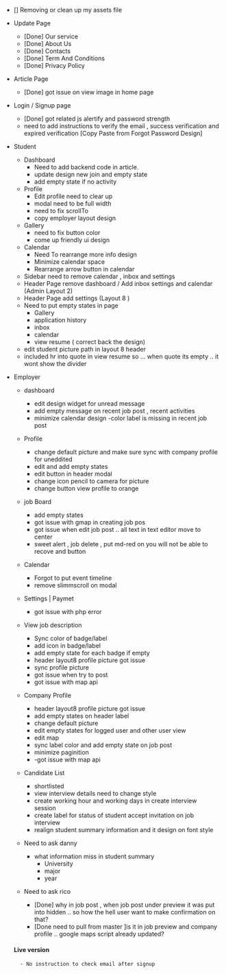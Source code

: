 - [] Removing or clean up my assets file
- Update Page
    - [Done] Our service
    - [Done] About Us 
    - [Done] Contacts 
    - [Done] Term And Conditions
    - [Done] Privacy Policy

- Article Page 
    - [Done] got issue on view image in home page

- Login / Signup page
    - [Done] got related js alertify and password strength
    - need to add instructions to verify the email , success verification and expired verification    [Copy Paste from Forgot Password Design]

- Student
    - Dashboard 
        - Need to add backend code in article.
        - update design new join and empty state
        - add empty state if no activity
    - Profile
        - Edit profile need to clear up
        - modal need to be full width
        - need to fix scrollTo
        - copy employer layout design 
    - Gallery 
        - need to fix button color
        - come up friendly ui design
    - Calendar 
        - Need To rearrange more info design
        - Minimize calendar space 
        - Rearrange arrow button in calendar
    - Sidebar need to remove calendar , inbox and settings    
    - Header Page remove dashboard / Add inbox settings and calendar      (Admin Layout 2)
    - Header Page add settings (Layout 8 )
    - Need to put empty states in page 
        - Gallery
        - application history
        - inbox
        - calendar
        - view resume ( correct back the design)
    - edit student picture path in layout 8 header
    - included hr into quote in  view resume so ... when quote its empty .. it wont show the divider


- Employer 
    - dashboard
        - edit design widget for unread message
        - add empty message on recent job post , recent activities
        - minimize calendar design
        -color label is missing in recent job post
    - Profile
        - change default picture and make sure sync with company profile for uneddited
        - edit and add empty states 
        - edit button in header modal 
        - change icon pencil to camera for picture
        - change button view profile to orange
    - job Board
        - add empty states 
        - got issue with gmap in creating job pos
        - got issue when edit job post  .. all text in text editor move to center
        - sweet alert , job delete , put md-red on you will not be able to recove and button 
    - Calendar 
        - Forgot to put event timeline
        - remove slimmscroll on modal
    - Settings | Paymet 
        - got issue with php error
    - View job description
        - Sync color of badge/label 
        - add icon in badge/label
        - add empty state for each badge if empty
        - header layout8 profile picture got issue 
        - sync profile picture
        - got issue when try to post 
        - got issue with map api
    - Company Profile 
        - header layout8 profile picture got issue 
        - add empty states on header label
        - change default picture
        - edit empty states for logged user and other user view
        - edit map 
        - sync label color and add empty state on job post
        - minimize paginition
        - -got issue with map api
    - Candidate List
        - shortlisted 
        - view interview details need to change style
        - create working hour and working days in create interview session
        - create label for status of student accept invitation on job interview
        - realign student summary information and it design on font style   

    - Need to ask danny
        - what information miss in student summary
            - University 
            - major
            - year 
    - Need to ask rico 
        - [Done] why in job post , when job post under preview it was put into hidden .. so how the hell user want to make confirmation on that?
        - [Done need to pull from master ]is it in job preview and company profile .. google maps script already updated? 


    #### Live version 
        - No instruction to check email after signup
